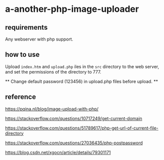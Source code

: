 # a-another-php-image-uploader

## requirements
Any webserver with php support.

## how to use
Upload `index.htm` and `upload.php` iles in the `src` directory to the web server, and set the permissions of the directory to 777.

** Change default password (123456) in upload.php files before upload. **


## reference

https://pqina.nl/blog/image-upload-with-php/

https://stackoverflow.com/questions/10717249/get-current-domain

https://stackoverflow.com/questions/51789617/php-get-url-of-current-file-directory

https://stackoverflow.com/questions/27036435/php-postpassword

https://blog.csdn.net/xgocn/article/details/79301171
